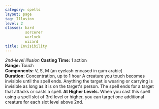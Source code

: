 ```yaml
---
category: spells
layout: page
tag: Illusion
level: 2
classes: bard
         sorcerer
         warlock
         wizard
title: Invisibility 
---
```

_2nd-level illusion_ 
**Casting Time:** 1 action    
**Range:** Touch    
**Components:** V, S, M (an eyelash encased in gum arabic)    
**Duration:** Concentration, up to 1 hour 
A creature you touch becomes invisible until the spell ends. Anything the target is wearing or carrying is invisible as long as it is on the target's person. The spell ends for a target that attacks or casts a spell. 
**At Higher Levels.** When you cast this spell using a spell slot of 3rd level or higher, you can target one additional creature for each slot level above 2nd. 
